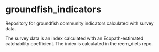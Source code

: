 # groundfish_indicators
Repository for groundfish community indicators calculated with survey data.

The survey data is an index calculated with an Ecopath-estimated catchability
coefficient. The index is calculated in the reem_diets repo.
